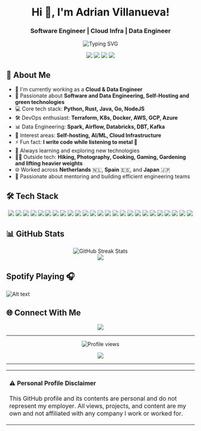 <h1 align="center">Hi 👋, I'm Adrian Villanueva!</h1>
<h3 align="center">Software Engineer | Cloud Infra | Data Engineer</h3>

<div align="center">
  <img src="https://readme-typing-svg.herokuapp.com?font=Fira+Code&pause=1000&width=435&lines=Software+Engineer;Data+Engineering+%26+MLOps;Cloud+Architecture;Python+%26+Rust+Developer;Always+Learning" alt="Typing SVG" />
</div>

<p align="center">
  <img src="https://img.shields.io/badge/Focus-Software%20Architecture-brightgreen" />
  <img src="https://img.shields.io/badge/Nationality-Spain%20(EU)-red" />
  <img src="https://img.shields.io/badge/Languages-English%20%26%20Spanish-blue" />
  <img src="https://img.shields.io/badge/🇯🇵-Living-yellow" />
</p>

## 💫 About Me

- 🔭 I'm currently working as a **Cloud & Data Engineer**
- 🌱 Passionate about **Software and Data Engineering, Self-Hosting and green technologies**
- 💻 Core tech stack: **Python, Rust, Java, Go, NodeJS**
- 🛠 DevOps enthusiast: **Terraform, K8s, Docker, AWS, GCP, Azure**
- 📊 Data Engineering: **Spark, Airflow, Databricks, DBT, Kafka**
- 🌟 Interest areas: **Self-hosting, AI/ML, Cloud Infrastructure**
- ⚡ Fun fact: **I write code while listening to metal 🤘**
- 🎯 Always learning and exploring new technologies
- 🏃‍♂️ Outside tech: **Hiking, Photography, Cooking, Gaming, Gardening and lifting heavier weights**
- 🌐 Worked across **Netherlands** 🇳🇱, **Spain** 🇪🇸, and **Japan** 🇯🇵
- 🤝 Passionate about mentoring and building efficient engineering teams

## 🛠️ Tech Stack

<p align="center">
  <!-- Languages -->
  <img src="https://img.shields.io/badge/python-%233776AB.svg?style=for-the-badge&logo=python&logoColor=white" />
  <img src="https://img.shields.io/badge/rust-%23000000.svg?style=for-the-badge&logo=rust&logoColor=white" />
  <img src="https://img.shields.io/badge/javascript-%23323330.svg?style=for-the-badge&logo=javascript&logoColor=%23F7DF1E" />
  <img src="https://img.shields.io/badge/typescript-%23007ACC.svg?style=for-the-badge&logo=typescript&logoColor=white" />
  <img src="https://img.shields.io/badge/java-%23ED8B00.svg?style=for-the-badge&logo=openjdk&logoColor=white" />
  <img src="https://img.shields.io/badge/c-%2300599C.svg?style=for-the-badge&logo=c&logoColor=white" />
  <img src="https://img.shields.io/badge/c++-%2300599C.svg?style=for-the-badge&logo=c%2B%2B&logoColor=white" />
  <img src="https://img.shields.io/badge/shell_script-%23121011.svg?style=for-the-badge&logo=gnu-bash&logoColor=white" />

  <!-- Frameworks & Libraries -->
  <img src="https://img.shields.io/badge/react-%2320232a.svg?style=for-the-badge&logo=react&logoColor=%2361DAFB" />
  <img src="https://img.shields.io/badge/node.js-6DA55F?style=for-the-badge&logo=node.js&logoColor=white" />

  <!-- Databases -->
  <img src="https://img.shields.io/badge/postgres-%23316192.svg?style=for-the-badge&logo=postgresql&logoColor=white" />
  <img src="https://img.shields.io/badge/Databricks-%23FF3621.svg?style=for-the-badge&logo=databricks&logoColor=white" />
  <img src="https://img.shields.io/badge/redis-%23DD0031.svg?style=for-the-badge&logo=redis&logoColor=white" />
  <img src="https://img.shields.io/badge/mysql-%2300f.svg?style=for-the-badge&logo=mysql&logoColor=white" />

<!-- Cloud & DevOps -->
  <img src="https://img.shields.io/badge/terraform-%235835CC.svg?style=for-the-badge&logo=terraform&logoColor=white" />
  <img src="https://img.shields.io/badge/terragrunt-%235835CC.svg?style=for-the-badge&logo=terraform&logoColor=white" />
  <img src="https://img.shields.io/badge/AWS-%23FF9900.svg?style=for-the-badge&logo=amazonaws&logoColor=white" />
  <img src="https://img.shields.io/badge/Azure-%230078D4.svg?style=for-the-badge&logo=microsoftazure&logoColor=white" />
  <img src="https://img.shields.io/badge/kubernetes-%23326ce5.svg?style=for-the-badge&logo=kubernetes&logoColor=white" />
  <img src="https://img.shields.io/badge/docker-%230db7ed.svg?style=for-the-badge&logo=docker&logoColor=white" />
  <img src="https://img.shields.io/badge/github%20actions-%232671E5.svg?style=for-the-badge&logo=githubactions&logoColor=white" />

  <!-- Operating Systems -->
  <img src="https://img.shields.io/badge/Linux-FCC624?style=for-the-badge&logo=linux&logoColor=black" />
  <img src="https://img.shields.io/badge/macOS-000000?style=for-the-badge&logo=apple&logoColor=white" />

  <!-- AI & ML -->
  <img src="https://img.shields.io/badge/MLOps-%23FF6F00.svg?style=for-the-badge&logo=tensorflow&logoColor=white" />
  <img src="https://img.shields.io/badge/Data_Engineering-%234285F4.svg?style=for-the-badge&logo=apache-spark&logoColor=white" />
</p>


## 📊 GitHub Stats

<div align="center">
  <img src="https://github-readme-streak-stats.herokuapp.com/?user=adrianvillanueva997&theme=auto" alt="GitHub Streak Stats" />
</div>


<div align="center">
  <img src="https://github-readme-stats.vercel.app/api/top-langs/?username=adrianvillanueva997&theme=auto&hide_border=true&layout=compact&langs_count=25&hide=css,html,yacc" align="center" />
</div>

## Spotify Playing 🎧

![Alt text](https://spotify-recently-played-readme.vercel.app/api?user=xiao_7&unique={true|1|on|yes})

## 🌐 Connect With Me

<p align="center">
  <a href="https://linkedin.com/in/adrian-villanueva-martinez/">
    <img src="https://img.shields.io/badge/linkedin-%230077B5.svg?style=for-the-badge&logo=linkedin&logoColor=white" />
  </a>

</p>

---
<p align="center">
  <img src="https://komarev.com/ghpvc/?username=adrianvillanueva997&label=Profile%20views&color=0e75b6&style=flat" alt="Profile views" />
</p>
<div align="center">
  <a href="https://paypal.me/thexiao77" target="_blank" style="display: inline-block;">
    <img src="https://img.shields.io/badge/Donate-PayPal-blue.svg?style=flat-square" align="center" />
  </a>
</div>

---

<div align="center">
  <table>
    <tr>
      <td>
        <h4>⚠️ Personal Profile Disclaimer</h4>
        <p>This GitHub profile and its contents are personal and do not represent my employer. All views, projects, and content are my own and not affiliated with any company I work or worked for.</p>
      </td>
    </tr>
  </table>
</div>

